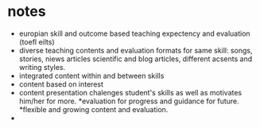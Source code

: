 # notes
* europian skill and outcome based teaching expectency and evaluation (toefl eilts)
* diverse teaching contents and evaluation formats for same skill:
songs, stories, niews articles scientific and blog articles, different acsents and writing styles. 
* integrated content within and between skills 
* content based on interest    
* content presentation chalenges student's skills as well as motivates him/her for more. 
*evaluation for progress and guidance for future. 
*flexible and growing content and evaluation.
*